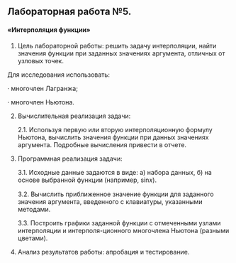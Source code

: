 ## Лабораторная работа №5.

#### «Интерполяция функции»

1. Цель лабораторной работы: решить задачу интерполяции, найти значения функции при заданных значениях аргумента, отличных от узловых точек.

Для исследования использовать:

· многочлен Лагранжа;

· многочлен Ньютона.

2. Вычислительная реализация задачи:

    2.1. Используя первую или вторую интерполяционную формулу Ньютона, вычислить значения функции при данных значениях аргумента. Подробные вычисления привести в отчете.

3. Программная реализация задачи:

    3.1. Исходные данные задаются в виде: а) набора данных, б) на основе выбранной функции (например, sin⁡𝑥).
    
    3.2. Вычислить приближенное значение функции для заданного значения аргумента, введенного с клавиатуры, указанными методами.
    
    3.3. Построить графики заданной функции с отмеченными узлами интерполяции и интерполя-ционного многочлена Ньютона (разными цветами).

4. Анализ результатов работы: апробация и тестирование.


